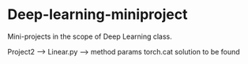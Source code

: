 # Deep-learning-miniproject
Mini-projects in the scope of Deep Learning class. 

Project2 --> Linear.py --> method params torch.cat solution to be found
